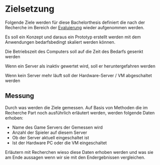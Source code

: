 # Zielsetzung

Folgende Ziele werden für diese Bachelorthesis definiert die nach der Recherche im Bereich der [Evaluierung](evaluierung) wieder aufgenommen werden.

Es soll ein Konzept und daraus ein Prototyp erstellt werden mit dem Anwendungen bedarfsbedingt skaliert werden können.

Die Betriebszeit des Computers soll auf die Zeit des Bedarfs gesenkt werden

Wenn ein Server als inaktiv gewertet wird, soll er heruntergefahren werden

Wenn kein Server mehr läuft soll der Hardware-Server / VM abgeschaltet werden

## Messung

Durch was werden die Ziele gemessen. Auf Basis von Methoden die im Recherche Part noch ausführlich erläutert werden, werden folgende Daten erhoben:
- Name des Game Servers der Gemessen wird
- Anzahl der Spieler auf diesem Server
- Ob der Server aktuell eingeschaltet ist
- Ist der Hardware PC oder die VM eingeschaltet

Erläutern mit Recherchen wieso diese Daten erhoben werden und was sie am Ende aussagen wenn wir sie mit den Endergebnissen vergleichen.